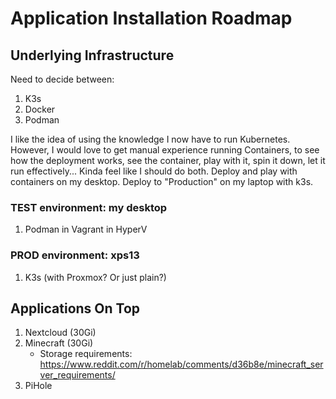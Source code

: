 # Application Installation Roadmap

## Underlying Infrastructure
Need to decide between:
1. K3s
2. Docker
3. Podman

I like the idea of using the knowledge I now have to run Kubernetes. However, I would love to get manual experience running Containers, to see how the deployment works, see the container, play with it, spin it down, let it run effectively... Kinda feel like I should do both. Deploy and play with containers on my desktop. Deploy to "Production" on my laptop with k3s.

### TEST environment: my desktop
1. Podman in Vagrant in HyperV

### PROD environment: xps13
1. K3s (with Proxmox? Or just plain?)

## Applications On Top
1. Nextcloud (30Gi)
2. Minecraft (30Gi)
    * Storage requirements: https://www.reddit.com/r/homelab/comments/d36b8e/minecraft_server_requirements/
3. PiHole